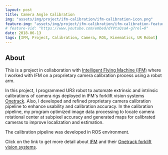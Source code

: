 ```yaml
---
layout: post
title: Camera Angle Calibration
img: "assets/img/project/ifm-calibration/ifm-calibration-icon.png"
feature-img: "assets/img/project/ifm-calibration/ifm-calibration-feature.jpg"
# feature-vid: "https://www.youtube.com/embed/dYVtsQsaA-g?rel=0"
date: 2018-06-13
tags: [IFM, Project, Calibration, Camera, ROS, Kinematics, UR Robot]
---
```


## About

This is a project in collaboration with [Intelligent Flying Machine (IFM)][IFM] where I worked with IFM on a proprietary camera calibration process using a robot arm.

In this project, I programmed UR3 robot to automate extrinsic and intrinsic calibrations of camera rigs deployed in IFM's forklift vision systems [Onetrack][Onetrack.ai]. Also, I developed and refined proprietary camera calibration pipeline to enhance usability and calibration accuracy. In the calibration pipeline, my program optimized image data processing to locate camera rotational center at subpixel accuracy and generated maps for calibrated cameras to improve localization and estimation.

The calibration pipeline was developed in ROS environment.

Click on the link to get more detail about [IFM][IFM] and their [Onetrack forklift vision systems][Onetrack.ai].




[IFM]: https://www.ifm-tech.com/
[UR3]: https://www.universal-robots.com/products/ur3-robot/
[Onetrack.ai]: https://www.onetrack.ai/